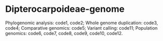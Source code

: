 # Dipterocarpoideae-genome

Phylogenomic analysis: code1, code2;
Whole genome duplication: code3, code4;
Comparative genomics: code5;
Variant calling: code11;
Population genomics: code6, code7, code8, code9, code10, code12.




